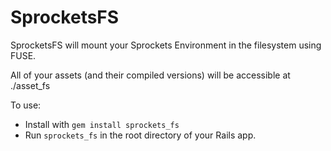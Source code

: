 # SprocketsFS

SprocketsFS will mount your Sprockets Environment in the filesystem using FUSE.  

All of your assets (and their compiled versions) will be accessible at ./asset_fs

To use:

* Install with ```gem install sprockets_fs```
* Run ```sprockets_fs``` in the root directory of your Rails app.
